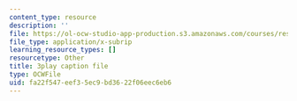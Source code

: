 ```yaml
---
content_type: resource
description: ''
file: https://ol-ocw-studio-app-production.s3.amazonaws.com/courses/res-18-009-learn-differential-equations-up-close-with-gilbert-strang-and-cleve-moler-fall-2015/fa22f547eef35ec9bd3622f06eec6eb6_0f15AVSQ770.vtt
file_type: application/x-subrip
learning_resource_types: []
resourcetype: Other
title: 3play caption file
type: OCWFile
uid: fa22f547-eef3-5ec9-bd36-22f06eec6eb6
---
```

